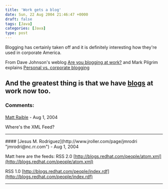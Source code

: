 ```yaml
---
title: 'Work gets a blog'
date: Sun, 22 Aug 2004 21:46:47 +0000
draft: false
tags: [Java]
categories: [Java]
type: post
---
```


Blogging has certainly taken off and it is definitely interesting how they're used in corporate America.

From Dave Johnson's weblog [Are you blogging at work?](http://rollerweblogger.org/page/roller/20040805) and Mark Pilgrim explains [Personal vs. corporate blogging](http://diveintomark.org/archives/2004/08/11/corporate-blogging)

And the greatest thing is that we have [blogs](http://www.redhat.com/apps/blogs/) at work now too.
---
### Comments:
####
[Matt Raible]( "") - <time datetime="2004-08-23 00:01:52">Aug 1, 2004</time>

Where's the XML Feed?
<hr />
####
[Jesus M. Rodriguez](http://www.jroller.com/page/jmrodri "jmrodri@nc.rr.com") - <time datetime="2004-08-23 21:32:35">Aug 1, 2004</time>

Matt here are the feeds: RSS 2.0 [http://blogs.redhat.com/people/atom.xml](http://blogs.redhat.com/people/atom.xml)

RSS 1.0 [http://blogs.redhat.com/people/index.rdf](http://blogs.redhat.com/people/index.rdf)
<hr />
